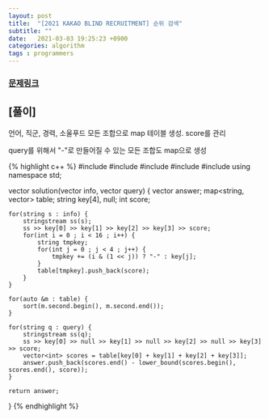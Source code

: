 ```yaml
---
layout: post
title:  "[2021 KAKAO BLIND RECRUITMENT] 순위 검색"
subtitle: ""
date:   2021-03-03 19:25:23 +0900
categories: algorithm
tags : programmers
---
```

### [문제링크]({{"https://programmers.co.kr/learn/courses/30/lessons/72412"}})

## [풀이]

언어, 직군, 경력, 소울푸드 모든 조합으로 map 테이블 생성. score를 관리

query를 위해서 "-"로 만들어질 수 있는 모든 조합도 map으로 생성

{% highlight c++ %}
#include <string>
#include <vector>
#include <map>
#include <algorithm>
#include <sstream>
using namespace std;

vector<int> solution(vector<string> info, vector<string> query) {
    vector<int> answer;
    map<string, vector<int>> table;
    string key[4], null; int score;     
    
    for(string s : info) {
        stringstream ss(s);
        ss >> key[0] >> key[1] >> key[2] >> key[3] >> score;
        for(int i = 0 ; i < 16 ; i++) {
            string tmpkey;
            for(int j = 0 ; j < 4 ; j++) {
                tmpkey += (i & (1 << j)) ? "-" : key[j];
            }
            table[tmpkey].push_back(score);
        }
    }

    for(auto &m : table) {
        sort(m.second.begin(), m.second.end());
    }
    
    for(string q : query) {
        stringstream ss(q);
        ss >> key[0] >> null >> key[1] >> null >> key[2] >> null >> key[3] >> score;
        vector<int> scores = table[key[0] + key[1] + key[2] + key[3]];
        answer.push_back(scores.end() - lower_bound(scores.begin(), scores.end(), score));
    }
    
    return answer;
}
{% endhighlight %}